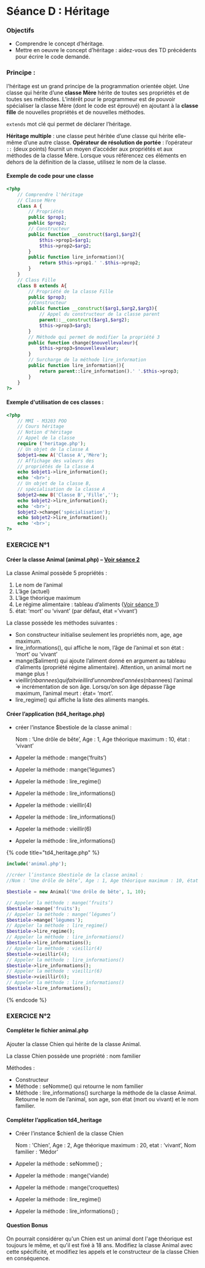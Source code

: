 # Séance D : Héritage

### Objectifs

* Comprendre le concept d’héritage.
* Mettre en oeuvre le concept d’héritage : aidez-vous des TD précédents pour écrire le code demandé.

### Principe :

l'héritage est un grand principe de la programmation orientée objet. Une classe qui hérite d’une **classe Mère** hérite de toutes ses propriétés et de toutes ses méthodes. L’intérêt pour le programmeur est de pouvoir spécialiser la classe Mère (dont le code est éprouvé) en ajoutant à la **classe fille** de nouvelles propriétés et de nouvelles méthodes.

`extends` mot clé qui permet de déclarer l’héritage.

**Héritage multiple** : une classe peut héritée d’une classe qui hérite elle-même d’une autre classe. **Opérateur de résolution de portée** : l’opérateur `::` (deux points) fournit un moyen d’accéder aux propriétés et aux méthodes de la classe Mère. Lorsque vous référencez ces éléments en dehors de la définition de la classe, utilisez le nom de la classe.

#### Exemple de code pour une classe

```php
<?php
    // Comprendre l'héritage
    // Classe Mère
    class A {
        // Propriétés
        public $prop1;
        public $prop2;
        // Constructeur
        public function __construct($arg1,$arg2){
            $this->prop1=$arg1;
            $this->prop2=$arg2;
        }
        public function lire_information(){
            return $this->prop1.' '.$this->prop2;
        }
    }
    // Class Fille
    class B extends A{
        // Propriété de la classe Fille
        public $prop3;
        //Constructeur
        public function __construct($arg1,$arg2,$arg3){
            // Appel du constructeur de la classe parent
            parent::__construct($arg1,$arg2);
            $this->prop3=$arg3;
        }
        // Méthode qui permet de modifier la propriété 3
        public function change($nouvellevaleur){
            $this->prop3=$nouvellevaleur;
        }
        // Surcharge de la méthode lire_information
        public function lire_information(){
            return parent::lire_information().' '.$this->prop3;
        }
    }
?>
```

#### Exemple d'utilisation de ces classes :

```php
<?php
    // MMI - M3203 POO
    // Cours héritage
    // Notion d'héritage
    // Appel de la classe
    require ('heritage.php');
    // Un objet de la classe A
    $objet1=new A('Classe A','Mère');
    // Affichage des valeurs des 
    // propriétés de la classe A
    echo $objet1->lire_information();
    echo '<br>';
    // Un objet de la classe B, 
    // spécialisation de la classe A
    $objet2=new B('Classe B','Fille','');
    echo $objet2->lire_information();
    echo '<br>';
    $objet2->change('spécialisation');
    echo $objet2->lire_information();
    echo '<br>';
?>
```

### EXERCICE N°1

#### Créer la classe Animal (animal.php) – [Voir séance 2](https://dannebicque.github.io/m3203/seance2/sujet.md)

La classe Animal possède 5 propriétés :

1. Le nom de l’animal
2. L’âge (actuel)
3. L’âge théorique maximum
4. Le régime alimentaire : tableau d’aliments ([Voir séance 1](https://dannebicque.github.io/m3203/seance1/sujet.md))
5. état: ‘mort’ ou ‘vivant’ (par défaut, état =’vivant’)

La classe possède les méthodes suivantes :

* Son constructeur initialise seulement les propriétés nom, age, age maximum.
* lire\_informations(), qui affiche le nom, l’âge de l’animal et son état : ’mort’ ou ‘vivant’
* mange($aliment) qui ajoute l’aliment donné en argument au tableau d’aliments (propriété régime alimentaire). Attention, un animal mort ne mange plus !
* vieillir($nbannees) qui fait vieillir d’un nombre d’années ($nbannees) l’animal => incrémentation de son âge. Lorsqu’on son âge dépasse l’âge maximum, l’animal meurt : état= ‘mort’.
* lire\_regime() qui affiche la liste des aliments mangés.

#### Créer l’application (td4\_heritage.php)

*   créer l’instance $bestiole de la classe animal :&#x20;

    Nom : ‘Une drôle de bête’, Age : 1, Age théorique maximum : 10, état : ‘vivant’
* Appeler la méthode : mange(‘fruits’)
* Appeler la méthode : mange(‘légumes’)
* Appeler la méthode : lire\_regime()
* Appeler la méthode : lire\_informations()
* Appeler la méthode : vieillir(4)
* Appeler la méthode : lire\_informations()
* Appeler la méthode : vieillir(6)
* Appeler la méthode : lire\_informations()

{% code title="td4_heritage.php" %}
```php
include('animal.php');

//créer l’instance $bestiole de la classe animal : 
//Nom : ‘Une drôle de bête’, Age : 1, Age théorique maximum : 10, état : ‘vivant’

$bestiole = new Animal('Une drôle de bête', 1, 10);

// Appeler la méthode : mange(‘fruits’)
$bestiole->mange('fruits');
// Appeler la méthode : mange(‘légumes’)
$bestiole->mange('légumes');
// Appeler la méthode : lire_regime()
$bestiole->lire_regime();
// Appeler la méthode : lire_informations()
$bestiole->lire_informations();
// Appeler la méthode : vieillir(4)
$bestiole->vieillir(4);
// Appeler la méthode : lire_informations()
$bestiole->lire_informations();
// Appeler la méthode : vieillir(6)
$bestiole->vieillir(6);
// Appeler la méthode : lire_informations()
$bestiole->lire_informations();
```
{% endcode %}

### EXERCICE N°2

#### Compléter le fichier animal.php

Ajouter la classe Chien qui hérite de la classe Animal.

La classe Chien possède une propriété : nom familier

Méthodes :

* Constructeur
* Méthode : seNomme() qui retourne le nom familier
* Méthode : lire\_informations() surcharge la méthode de la classe Animal. Retourne le nom de l’animal, son age, son état (mort ou vivant) et le nom familier.

#### Compléter l’application td4\_heritage

*   Créer l’instance $chien1 de la classe Chien

    Nom : 'Chien', Age : 2,    Age théorique maximum : 20, etat : ‘vivant’,     Nom familier : ‘Médor’
* Appeler la méthode : seNomme() ;
* Appeler la méthode : mange(‘viande)
* Appeler la méthode : mange(‘croquettes)
* Appeler la méthode : lire\_regime()
* Appeler la méthode : lire\_informations() ;

#### Question Bonus

On pourrait considérer qu'un Chien est un animal dont l'age théorique est toujours le même, et qu'il est fixé à 18 ans. Modifiez la classe Animal avec cette spécificité, et modifiez les appels et le constructeur de la classe Chien en conséquence.
